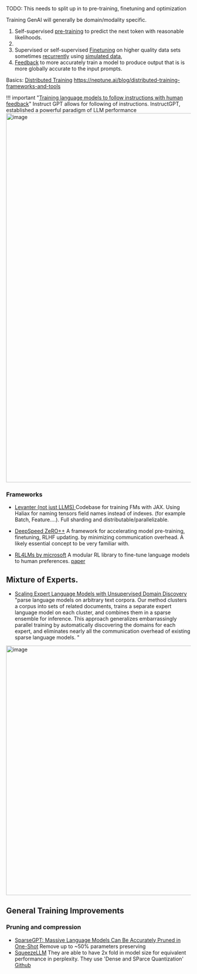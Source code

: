 TODO: This needs to split up in to pre-training, finetuning and optimization

Training GenAI will generally be domain/modality specific.

1. Self-supervised [pre-training](pre-training.md) to predict the next token with reasonable likelihoods.
1. 
1. Supervised or self-supervised [Finetuning](./finetuning.md) on higher quality data sets sometimes [recurrently](./recurrent.md) using [simulated data](../../data/preparation/simulation.md),
1. [Feedback](feedback.md) to more accurately train a model to produce output that is is more globally accurate to the input prompts.  

Basics: [Distributed Training](https://neptune.ai/blog/distributed-training)
https://neptune.ai/blog/distributed-training-frameworks-and-tools



!!! important "[Training language models to follow instructions with human feedback](https://arxiv.org/pdf/2203.02155.pdf)"
    Instruct GPT allows for following of instructions. InstructGPT, established a powerful paradigm of LLM performance
    <img width="1006" alt="image" src="https://github.com/ianderrington/genai/assets/76016868/f8eccb3c-0afe-4f8f-a477-4269c5b93fb0">


### Frameworks

- [Levanter (not just LLMS) ](https://crfm.stanford.edu/2023/06/16/levanter-1_0-release.html) Codebase for training FMs with JAX. Using Haliax for naming tensors field names instead of indexes. (for example Batch, Feature....). Full sharding and distributable/parallelizable.
-  [DeepSpeed ZeRO++](https://www.microsoft.com/en-us/research/blog/deepspeed-zero-a-leap-in-speed-for-llm-and-chat-model-training-with-4x-less-communication/) A framework for accelerating model pre-training, finetuning, RLHF updating.  by minimizing communication overhead. A likely essential concept to be very familiar with.

- [RL4LMs by microsoft](https://github.com/allenai/RL4LMs/tree/main) A modular RL library to fine-tune language models to human preferences. [paper](https://arxiv.org/pdf/2305.08844.pdf)



## Mixture of Experts.

- [Scaling Expert Language Models with Unsupervised Domain Discovery](https://arxiv.org/pdf/2303.14177.pdf) "parse language models on arbitrary text corpora. Our method clusters a corpus into sets of related documents, trains a separate expert language model on each cluster, and combines them in a sparse ensemble for inference. This approach generalizes embarrassingly parallel training by automatically discovering the domains for each expert, and eliminates nearly all the communication overhead of existing sparse language models. "

<img width="680" alt="image" src="https://github.com/ianderrington/genai/assets/76016868/f4ec7e2e-bf27-4fc0-b420-0010e1caef71">

## General Training Improvements



### Pruning and compression

- [SparseGPT: Massive Language Models Can Be Accurately Pruned in One-Shot](https://arxiv.org/pdf/2301.00774.pdf) Remove up to ~50% parameters preserving
- [SqueezeLLM](https://arxiv.org/pdf/2306.07629.pdf) They are able to have 2x fold in model size for equivalent performance in perplexity. They use 'Dense and SParce Quantization' [Github](https://github.com/SqueezeAILab/SqueezeLLM)
